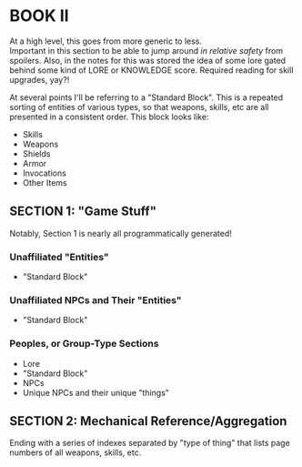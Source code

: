 # BOOK II

At a high level, this goes from more generic to less.  
Important in this section to be able to jump around *in relative safety* from spoilers. Also, in the notes for this was stored the idea of some lore gated behind some kind of LORE or KNOWLEDGE score. Required reading for skill upgrades, yay?!

At several points I'll be referring to a "Standard Block". This is a repeated sorting of entities of various types, so that weapons, skills, etc are all presented in a consistent order. This block looks like:

- Skills
- Weapons
- Shields
- Armor
- Invocations
- Other Items  


## SECTION 1: "Game Stuff"

Notably, Section 1 is nearly all programmatically generated!

### Unaffiliated "Entities"

- "Standard Block"

### Unaffiliated NPCs and Their "Entities"

- "Standard Block"

### Peoples, or Group-Type Sections
- Lore
- "Standard Block"
- NPCs
- Unique NPCs and their unique "things"

## SECTION 2: Mechanical Reference/Aggregation

Ending with a series of indexes separated by "type of thing" that lists page numbers of all weapons, skills, etc.
